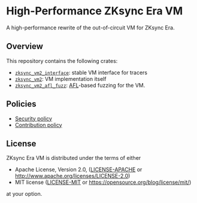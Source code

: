 # High-Performance ZKsync Era VM

A high-performance rewrite of the out-of-circuit VM for ZKsync Era.

## Overview

This repository contains the following crates:

- [`zksync_vm2_interface`](crates/vm2-interface): stable VM interface for tracers
- [`zksync_vm2`](crates/vm2): VM implementation itself
- [`zksync_vm2_afl_fuzz`](tests/afl-fuzz): [AFL](https://crates.io/crates/afl)-based fuzzing for the VM.

## Policies

- [Security policy](SECURITY.md)
- [Contribution policy](CONTRIBUTING.md)

## License

ZKsync Era VM is distributed under the terms of either

- Apache License, Version 2.0, ([LICENSE-APACHE](LICENSE-APACHE) or <http://www.apache.org/licenses/LICENSE-2.0>)
- MIT license ([LICENSE-MIT](LICENSE-MIT) or <https://opensource.org/blog/license/mit/>)

at your option.
